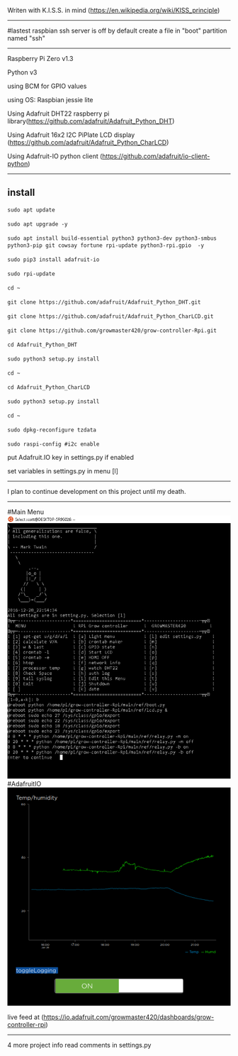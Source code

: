 Writen with K.I.S.S. in mind (https://en.wikipedia.org/wiki/KISS_principle)
***********************************************************************************

#lastest raspbian ssh server is off by default
create a file in "boot" partition named "ssh"

************************************************************************************

Raspberry Pi Zero v1.3

Python v3

using BCM for GPIO values

using OS: Raspbian jessie lite

Using Adafruit DHT22 raspberry pi library(https://github.com/adafruit/Adafruit_Python_DHT) 

Using Adafruit 16x2 I2C PiPlate LCD display (https://github.com/adafruit/Adafruit_Python_CharLCD)

Using Adafruit-IO python client (https://github.com/adafruit/io-client-python)

***************************************************************************************
## install
    sudo apt update
  
    sudo apt upgrade -y
  
    sudo apt install build-essential python3 python3-dev python3-smbus python3-pip git cowsay fortune rpi-update python3-rpi.gpio  -y
  
    sudo pip3 install adafruit-io
  
    sudo rpi-update
  
    cd ~
  
    git clone https://github.com/adafruit/Adafruit_Python_DHT.git
  
    git clone https://github.com/adafruit/Adafruit_Python_CharLCD.git
  
    git clone https://github.com/growmaster420/grow-controller-Rpi.git
  
    cd Adafruit_Python_DHT
  
    sudo python3 setup.py install 
  
    cd ~
  
    cd Adafruit_Python_CharLCD
  
    sudo python3 setup.py install 
  
    cd ~
    
    sudo dpkg-reconfigure tzdata
    
    sudo raspi-config #i2c enable
  
put Adafruit.IO key in settings.py if enabled 
  
set variables in settings.py in menu [l]

*************************************

I plan to continue development on this project until my death.

***************************************************************************************
#Main Menu
![Menu](/main/test/git-assets/menu.PNG)
#AdafruitIO 
![AdafruitIO](/main/test/git-assets/AdafruitIO.png)

live feed at (https://io.adafruit.com/growmaster420/dashboards/grow-controller-rpi)
***************************************************************************************

4 more project info read comments in settings.py
